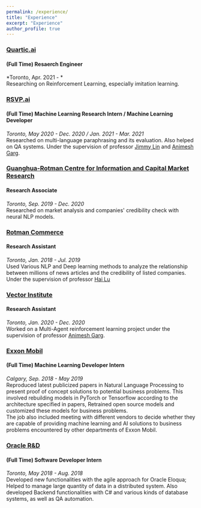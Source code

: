 ```yaml
---
permalink: /experience/
title: "Experience"
excerpt: "Experience"
author_profile: true
---
```


### [Quartic.ai](https://www.rsvp.ai/en/#/index)
#### (Full Time) Resaerch Engineer
*Toronto, Apr. 2021 - * <br/>
Researching on Reinforcement Learning, especially imitation learning. 

### [RSVP.ai](https://www.rsvp.ai/en/#/index)
#### (Full Time) Machine Learning Research Intern / Machine Learning Developer
*Toronto, May 2020 - Dec. 2020 / Jan. 2021 - Mar. 2021* <br/>
Researched on multi-language paraphrasing and its evaluation. Also helped on QA systems. Under the supervision of professor [Jimmy Lin](https://cs.uwaterloo.ca/~jimmylin/) and [Animesh Garg](https://www.cs.toronto.edu/~garg/).

### [Guanghua-Rotman Centre for Information and Capital Market Research](https://guanghua-rotman.work/td)
#### Research Associate 
*Toronto, Sep. 2019 - Dec. 2020* <br/>
Researched on market analysis and companies' credibility check with neural NLP models.

### [Rotman Commerce](https://rotmancommerce.utoronto.ca)
#### Research Assistant 
*Toronto, Jan. 2018 - Jul. 2019* <br/>
Used Various NLP and Deep learning methods to analyze the relationship between millions of news articles and the credibility of listed companies.
Under the supervision of professor [Hai Lu](http://www.rotman.utoronto.ca/FacultyAndResearch/Faculty/FacultyBios/Lu.aspx)

### [Vector Institute](https://vectorinstitute.ai/)
#### Research Assistant
*Toronto, Jan. 2020 - Dec. 2020* <br/>
Worked on a Multi-Agent reinforcement learning project under the supervision of professor [Animesh Garg](https://www.cs.toronto.edu/~garg/).

### [Exxon Mobil](https://corporate.exxonmobil.com/Locations/Canada)
#### (Full Time) Machine Learning Developer Intern
*Calgary, Sep. 2018 - May 2019* <br/>
Reproduced latest publicized papers in Natural Language Processing to present proof of concept solutions to potential business problems. This involved rebuilding models in PyTorch or Tensorflow according to the architecture specified in papers, Retrained open source models and customized these models for business problems. \
The job also included meeting with different vendors to decide whether they are capable of providing machine learning and AI solutions to business problems encountered by other departments of Exxon Mobil.

### [Oracle R&D](https://labs.oracle.com)
#### (Full Time) Software Developer Intern
*Toronto, May 2018 - Aug. 2018* <br/>
Developed new functionalities with the agile approach for Oracle Eloqua; Helped to manage large quantity of data in a distributed system. Also developed Backend functionalities with C\# and various kinds of database systems, as well as QA automation.
















